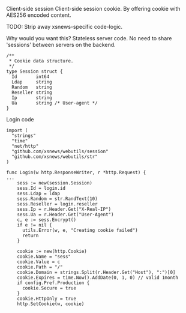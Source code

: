 Client-side session
Client-side session cookie. By offering cookie
with AES256 encoded content.

TODO: Strip away xsnews-specific code-logic.

Why would you want this?
Stateless server code. No need to share 'sessions' between
servers on the backend.

```
/**
 * Cookie data structure.
 */
type Session struct {
  Id       int64
  Ldap     string
  Random   string
  Reseller string
  Ip       string
  Ua       string /* User-agent */
}
```

Login code
```
import (
  "strings"
  "time"
  "net/http"
  "github.com/xsnews/webutils/session"
  "github.com/xsnews/webutils/str"
)

func Login(w http.ResponseWriter, r *http.Request) {
...
    sess := new(session.Session)
    sess.Id = login.id
    sess.Ldap = ldap
    sess.Random = str.RandText(10)
    sess.Reseller = login.reseller
    sess.Ip = r.Header.Get("X-Real-IP")
    sess.Ua = r.Header.Get("User-Agent")
    c, e := sess.Encrypt()
    if e != nil {
      utils.Error(w, e, "Creating cookie failed")
      return
    }

    cookie := new(http.Cookie)
    cookie.Name = "sess"
    cookie.Value = c
    cookie.Path = "/"
    cookie.Domain = strings.Split(r.Header.Get("Host"), ":")[0]
    cookie.Expires = time.Now().AddDate(0, 1, 0) // valid 1month
    if config.Pref.Production {
      cookie.Secure = true
    }
    cookie.HttpOnly = true
    http.SetCookie(w, cookie)
```
